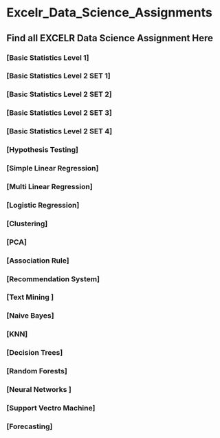 # Excelr_Data_Science_Assignments

## Find all EXCELR Data Science Assignment Here

### [Basic Statistics Level 1]

### [Basic Statistics Level 2 SET 1]

### [Basic Statistics Level 2 SET 2]

### [Basic Statistics Level 2 SET 3]

### [Basic Statistics Level 2 SET 4]

### [Hypothesis Testing]

### [Simple Linear Regression]

### [Multi Linear Regression]

### [Logistic Regression]

### [Clustering]

### [PCA]

### [Association Rule]

### [Recommendation System]

### [Text Mining ]

### [Naive Bayes]

### [KNN]

### [Decision Trees]

### [Random Forests]

### [Neural Networks ]

### [Support Vectro Machine]

### [Forecasting]


